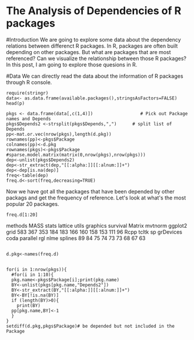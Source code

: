 The Analysis of Dependencies of R packages
======================
#Introduction
We are going to explore some data about the dependency relations between differenct R packages. 
In R, packages are often built depending on other packages. But what are packages that are most referenced? Can we visualize the relationship between those R packages? In this post, I am going to explore those quesions in R.

#Data
We can directly read the data about the information of R packages through R console.
```
require(stringr)
data<- as.data.frame(available.packages(),stringsAsFactors=FALSE)
head(p)

pkgs <- data.frame(data[,c(1,4)])                  # Pick out Package names and Depends
pkgs$Depends2 <-strsplit(pkgs$Depends,",")      # split list of Depends
pp<-mat.or.vec(nrow(pkgs),length(d.pkg))
rownames(pp)<-pkgs$Package
colnames(pp)<-d.pkg
rownames(pkgs)<-pkgs$Package
#sparse.model.matrix(matrix(0,nrow(pkgs),nrow(pkgs)))
dep<-unlist(pkgs$Depends2)
dep<-str_extract(dep,"[[:alpha:]][[:alnum:]]+")
dep<-dep[is.na(dep)]
freq<-table(dep)
freq.d<-sort(freq,decreasing=TRUE)
```
Now we have got all the packages that have been depended by other packags and get the frequency of reference. Let's look at what's the most popular 20 packages.
```
freq.d[1:20]
```
  methods      MASS     stats   lattice     utils  graphics  survival    Matrix   mvtnorm   ggplot2      grid 
      583       367       353       184       183       166       160       158       153       111        96 
     Rcpp     tcltk        sp grDevices      coda  parallel       rgl      nlme   splines 
       89        84        75        74        73        73        68        67        63 

```

d.pkg<-names(freq.d)


for(i in 1:nrow(pkgs)){
  #for(i in 1:10){
  pkg.name<-pkgs$Package[i];print(pkg.name)
  BY<-unlist(pkgs[pkg.name,"Depends2"])
  BY<-str_extract(BY,"[[:alpha:]][[:alnum:]]+")
  BY<-BY[!is.na(BY)]
  if (length(BY)>0){
    print(BY)
  pp[pkg.name,BY]<-1
  }
}
setdiff(d.pkg,pkgs$Package)# be depended but not included in the Package 


```
